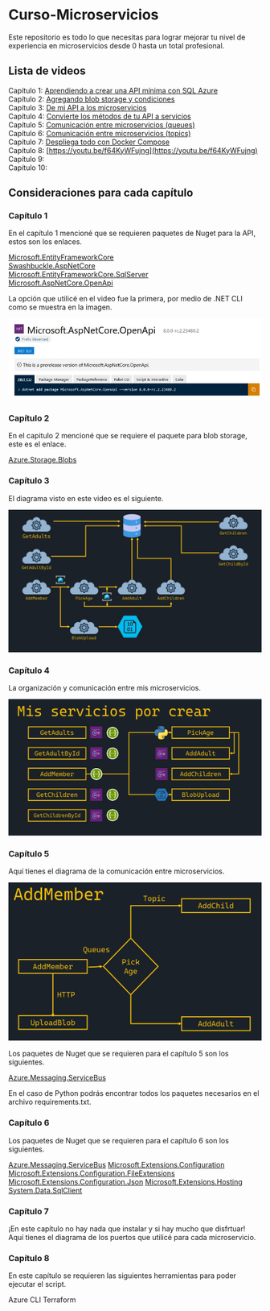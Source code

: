 # Curso-Microservicios

Este repositorio es todo lo que necesitas para lograr mejorar tu nivel de experiencia en microservicios desde 0 hasta un total profesional.

## Lista de videos

Capítulo 1: [Aprendiendo a crear una API mínima con SQL Azure](https://youtu.be/LFo1Vaz3s_M)  
Capítulo 2: [Agregando blob storage y condiciones](https://youtu.be/RiLmmZex3hA)  
Capítulo 3: [De mi API a los microservicios](https://youtu.be/o1t-53TSSaA)  
Capítulo 4: [Convierte los métodos de tu API a servicios](https://youtu.be/mxQS5o6HVrk)  
Capítulo 5: [Comunicación entre microservicios (queues)](https://youtu.be/NosvtzxYj3A)  
Capítulo 6: [Comunicación entre microservicios (topics)](https://youtu.be/hHxH25g_s1c)   
Capítulo 7: [Despliega todo con Docker Compose](https://youtu.be/D20YlUm_5_I)  
Capítulo 8: [https://youtu.be/f64KyWFujng](https://youtu.be/f64KyWFujng)  
Capítulo 9:  
Capítulo 10:  

## Consideraciones para cada capítulo

### Capítulo 1

En el capítulo 1 mencioné que se requieren paquetes de Nuget para la API, estos son los enlaces.

[Microsoft.EntityFrameworkCore](https://www.nuget.org/packages/Microsoft.EntityFrameworkCore)  
[Swashbuckle.AspNetCore](https://www.nuget.org/packages/Swashbuckle.AspNetCore)  
[Microsoft.EntityFrameworkCore.SqlServer](https://www.nuget.org/packages/Microsoft.EntityFrameworkCore.SqlServer/)  
[Microsoft.AspNetCore.OpenApi](https://www.nuget.org/packages/Microsoft.AspNetCore.OpenApi)  

La opción que utilicé en el video fue la primera, por medio de .NET CLI como se muestra en la imagen.

![Nuget](/assets/cap01img01.jpg "Nuget")

### Capítulo 2

En el capitulo 2 mencioné que se requiere el paquete para blob storage, este es el enlace.

[Azure.Storage.Blobs](https://www.nuget.org/packages/Azure.Storage.Blobs)

### Capítulo 3

El diagrama visto en este video es el siguiente.

![Arquitectura](/assets/cap03img01.jpg "Arquitectura")

### Capítulo 4

La organización y comunicación entre mis microservicios.

![Arquitectura](/assets/cap04img01.jpg "Arquitectura")

### Capítulo 5

Aquí tienes el diagrama de la comunicación entre microservicios.

![Diagrama](/assets/cap05img01.jpg "Diagrama")

Los paquetes de Nuget que se requieren para el capítulo 5 son los siguientes.

[Azure.Messaging.ServiceBus](https://www.nuget.org/packages/Azure.Messaging.ServiceBus)

En el caso de Python podrás encontrar todos los paquetes necesarios en el archivo requirements.txt.

### Capítulo 6

Los paquetes de Nuget que se requieren para el capítulo 6 son los siguientes.

[Azure.Messaging.ServiceBus](https://www.nuget.org/packages/Azure.Messaging.ServiceBus)
[Microsoft.Extensions.Configuration](https://www.nuget.org/packages/Microsoft.Extensions.Configuration)
[Microsoft.Extensions.Configuration.FileExtensions](https://www.nuget.org/packages/Microsoft.Extensions.Configuration.FileExtensions)
[Microsoft.Extensions.Configuration.Json](https://www.nuget.org/packages/Microsoft.Extensions.Configuration.Json)
[Microsoft.Extensions.Hosting](https://www.nuget.org/packages/Microsoft.Extensions.Hosting)
[System.Data.SqlClient](https://www.nuget.org/packages/System.Data.SqlClient)

### Capítulo 7

¡En este capítulo no hay nada que instalar y si hay mucho que disfrtuar! Aquí tienes el diagrama de los puertos que utilicé para cada microservicio.

### Capítulo 8

En este capítulo se requieren las siguientes herramientas para poder ejecutar el script.

Azure CLI
Terraform


